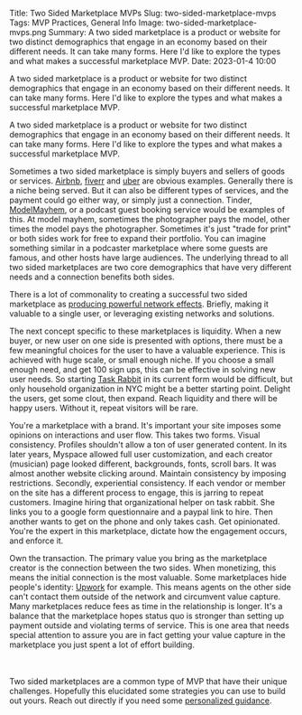 Title: Two Sided Marketplace MVPs
Slug: two-sided-marketplace-mvps
Tags: MVP Practices, General Info
Image: two-sided-marketplace-mvps.png
Summary: A two sided marketplace is a product or website for two distinct demographics that engage in an economy based on their different needs. It can take many forms.  Here I'd like to explore the types and what makes a successful marketplace MVP.
Date: 2023-01-4 10:00

A two sided marketplace is a product or website for two distinct demographics that engage in an economy based on their different needs. It can take many forms.  Here I'd like to explore the types and what makes a successful marketplace MVP.

A two sided marketplace is a product or website for two distinct demographics that engage in an economy based on their different needs. It can take many forms.  Here I'd like to explore the types and what makes a successful marketplace MVP.

Sometimes a two sided marketplace is simply buyers and sellers of goods or services. [Airbnb](http://airbnb.com?ref=mvpengineer.com), [fiverr](http://fiverr.com?ref=mvpengineer.com) and [uber](http://uber.com?ref=mvpengineer.com) are obvious examples. Generally there is a niche being served. But it can also be different types of services, and the payment could go either way, or simply just a connection. Tinder, [ModelMayhem](http://modelmayhem.com?ref=mvpengineer.com), or a podcast guest booking service would be examples of this. At model mayhem, sometimes the photographer pays the model, other times the model pays the photographer. Sometimes it's just "trade for print" or both sides work for free to expand their portfolio. You can imagine something similar in a podcaster marketplace where some guests are famous, and other hosts have large audiences. The underlying thread to all two sided marketplaces are two core demographics that have very different needs and a connection benefits both sides.

There is a lot of commonality to creating a successful two sided marketplace as [producing powerful network effects](/molding-your-mvp-to-solve-the-cold-start-problem). Briefly, making it valuable to a single user, or leveraging existing networks and solutions.

The next concept specific to these marketplaces is liquidity. When a new buyer, or new user on one side is presented with options, there must be a few meaningful choices for the user to have a valuable experience. This is achieved with huge scale, or small enough niche. If you choose a small enough need, and get 100 sign ups, this can be effective in solving new user needs. So starting [Task Rabbit](http://taskrabbit.com?ref=mvpengineer.com) in its current form would be difficult, but only household organization in NYC might be a better starting point. Delight the users, get some clout, then expand. Reach liquidity and there will be happy users. Without it, repeat visitors will be rare.

You're a marketplace with a brand. It's important your site imposes some opinions on interactions and user flow. This takes two forms. Visual consistency. Profiles shouldn't allow a ton of user generated content. In its later years, Myspace allowed full user customization, and each creator (musician) page looked different, backgrounds, fonts, scroll bars. It was almost another website clicking around. Maintain consistency by imposing restrictions. Secondly, experiential consistency. If each vendor or member on the site has a different process to engage, this is jarring to repeat customers. Imagine hiring that organizational helper on task rabbit. She links you to a google form questionnaire and a paypal link to hire. Then another wants to get on the phone and only takes cash. Get opinionated. You're the expert in this marketplace, dictate how the engagement occurs, and enforce it.

Own the transaction. The primary value you bring as the marketplace creator is the connection between the two sides. When monetizing, this means the initial connection is the most valuable. Some marketplaces hide people's identity: [Upwork](http://upwork.com?ref=mvpengineer.com) for example. This means agents on the other side can't contact them outside of the network and circumvent value capture. Many marketplaces reduce fees as time in the relationship is longer. It's a balance that the marketplace hopes status quo is stronger than setting up payment outside and violating terms of service. This is one area that needs special attention to assure you are in fact getting your value capture in the marketplace you just spent a lot of effort building.


<br><br>
Two sided marketplaces are a common type of MVP that have their unique challenges. Hopefully this elucidated some strategies you can use to build out yours. Reach out directly if you need some [personalized guidance](/onboarding).